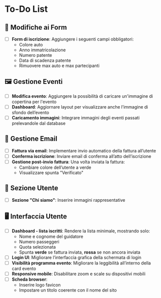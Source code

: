 # To-Do List

## 🔧 Modifiche ai Form

- [ ] **Form di iscrizione**: Aggiungere i seguenti campi obbligatori:
  - Colore auto
  - Anno immatricolazione
  - Numero patente
  - Data di scadenza patente
  - Rimuovere max auto e max partecipanti

## 🖼️ Gestione Eventi

- [ ] **Modifica evento**: Aggiungere la possibilità di caricare un'immagine di copertina per l'evento
- [ ] **Dashboard**: Aggiornare layout per visualizzare anche l’immagine di sfondo dell’evento
- [ ] **Caricamento immagini**: Integrare immagini degli eventi passati prelevandole dal database

## 📧 Gestione Email

- [ ] **Fattura via email**: Implementare invio automatico della fattura all’utente
- [ ] **Conferma iscrizione**: Inviare email di conferma all’atto dell’iscrizione
- [ ] **Gestione post-invio fattura**: Una volta inviata la fattura:
  - Cambiare colore dell’utente a verde
  - Visualizzare spunta "Verificato"

## 👤 Sezione Utente

- [ ] **Sezione "Chi siamo"**: Inserire immagini rappresentative

## 🖥️ Interfaccia Utente

- [ ] **Dashboard - lista iscritti**: Rendere la lista minimale, mostrando solo:
  - Nome e cognome del guidatore
  - Numero passeggeri
  - Quota selezionata
  - Spunta **verde** se fattura inviata, **rossa** se non ancora inviata
- [ ] **Login UI**: Migliorare l’interfaccia grafica della schermata di login
- [ ] **Visibilità programma evento**: Migliorare la leggibilità all’interno della card evento
- [ ] **Responsive mobile**: Disabilitare zoom e scale su dispositivi mobili
- [ ] **Scheda browser**:
  - Inserire logo favicon
  - Impostare un titolo coerente con il nome del sito

